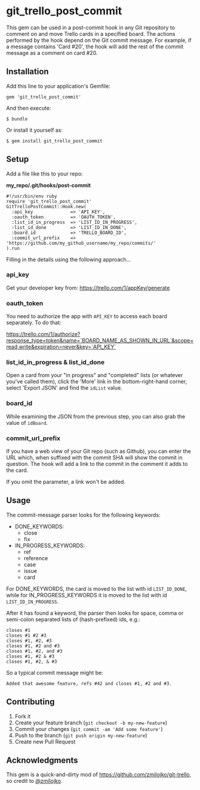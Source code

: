 # git_trello_post_commit

This gem can be used in a post-commit hook in any Git repository to comment on and move Trello cards in a specified board. The actions performed by the hook depend on the Git commit message. For example, if a message contains 'Card #20', the hook will add the rest of the commit message as a comment on card #20.

## Installation

Add this line to your application's Gemfile:

    gem 'git_trello_post_commit'

And then execute:

    $ bundle

Or install it yourself as:

    $ gem install git_trello_post_commit

## Setup

Add a file like this to your repo:

**my_repo/.git/hooks/post-commit**

    #!/usr/bin/env ruby
    require 'git_trello_post_commit'
    GitTrelloPostCommit::Hook.new(
      :api_key              => 'API_KEY',
      :oauth_token          => 'OAUTH_TOKEN',
      :list_id_in_progress  => 'LIST_ID_IN_PROGRESS',
      :list_id_done         => 'LIST_ID_IN_DONE',
      :board_id             => 'TRELLO_BOARD_ID',
      :commit_url_prefix    => 'https://github.com/my_github_username/my_repo/commits/' 
    ).run


Filling in the details using the following approach...

### api_key

Get your developer key from: https://trello.com/1/appKey/generate

### oauth_token

You need to authorize the app with `API_KEY` to access each board separately. To do that:

https://trello.com/1/authorize?response_type=token&name=`BOARD_NAME_AS_SHOWN_IN_URL`&scope=read,write&expiration=never&key=`API_KEY`

### list_id_in_progress & list_id_done

Open a card from your "in progress" and "completed" lists (or whatever you've called them), click the 'More' link in the bottom-right-hand corner, select 'Export JSON' and find the `idList` value.

### board_id

While examining the JSON from the previous step, you can also grab the value of `idBoard`.

### commit_url_prefix

If you have a web view of your Git repo (such as Github), you can enter the URL which, when suffixed with the commit SHA will show the commit in question. The hook will add a link to the commit in the comment it adds to the card.

If you omit the parameter, a link won't be added.

## Usage

The commit-message parser looks for the following keywords:

  * DONE_KEYWORDS:
    * close
    * fix
  * IN_PROGRESS_KEYWORDS:
    * ref
    * reference
    * case
    * issue
    * card

For DONE_KEYWORDS, the card is moved to the list with id `LIST_ID_DONE`, while for IN_PROGRESS_KEYWORDS it is moved to the list with id `LIST_ID_IN_PROGRESS`.

After it has found a keyword, the parser then looks for space, comma or semi-colon separated lists of (hash-prefixed) ids, e.g.:

    closes #1
    closes #1 #2 #3
    closes #1, #2, #3
    closes #1, #2 and #3
    closes #1, #2, and #3
    closes #1, #2 & #3
    closes #1, #2, & #3

So a typical commit message might be:

    Added that awesome feature, refs #42 and closes #1, #2 and #3.


## Contributing

1. Fork it
2. Create your feature branch (`git checkout -b my-new-feature`)
3. Commit your changes (`git commit -am 'Add some feature'`)
4. Push to the branch (`git push origin my-new-feature`)
5. Create new Pull Request

## Acknowledgments

This gem is a quick-and-dirty mod of https://github.com/zmilojko/git-trello, so credit to [@zmilojko](https://github.com/zmilojko).